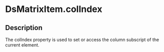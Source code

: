 # DsMatrixItem.colIndex

## Description

The colIndex property is used to set or access the column subscript of the current element.
